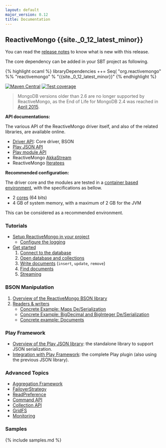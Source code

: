 ```yaml
---
layout: default
major_version: 0.12
title: Documentation
---
```


## ReactiveMongo {{site._0_12_latest_minor}}

You can read the [release notes](release-details.html) to know what is new with this release.

The core dependency can be added in your SBT project as following.

{% highlight ocaml %}
libraryDependencies ++= Seq(
  "org.reactivemongo" %% "reactivemongo" % "{{site._0_12_latest_minor}}"
{% endhighlight %}

[![Maven Central](https://maven-badges.herokuapp.com/maven-central/org.reactivemongo/reactivemongo_2.12/badge.svg)](https://maven-badges.herokuapp.com/maven-central/org.reactivemongo/reactivemongo_2.12/)
[![Test coverage](https://img.shields.io/badge/coverage-60%25-yellowgreen.svg)](http://reactivemongo.github.io/ReactiveMongo/coverage/{{site._0_12_latest_minor}}/)

> MongoDB versions older than 2.6 are no longer supported by ReactiveMongo, as the End of Life for MongoDB 2.4 was reached in [April 2015](https://www.mongodb.com/support-policy).

**API documentations:**

The various API of the ReactiveMongo driver itself, and also of the related libraries, are available online.

- [Driver API](../api/index.html): Core driver, BSON
- [Play JSON API](https://oss.sonatype.org/service/local/repositories/releases/archive/org/reactivemongo/reactivemongo-play-json_2.11/{{site._0_12_latest_minor}}/reactivemongo-play-json_2.11-{{site._0_12_latest_minor}}-javadoc.jar/!/index.html)
- [Play module API](https://oss.sonatype.org/service/local/repositories/releases/archive/org/reactivemongo/play2-reactivemongo_2.11/{{site._0_12_latest_minor}}/play2-reactivemongo_2.11-{{site._0_12_latest_minor}}-javadoc.jar/!/index.html)
- ReactiveMongo [AkkaStream](https://oss.sonatype.org/service/local/repositories/releases/archive/org/reactivemongo/reactivemongo-akkastream_2.11/{{site._0_12_latest_minor}}/reactivemongo-akkastream_2.11-{{site._0_12_latest_minor}}-javadoc.jar/!/index.html)
- ReactiveMongo [Iteratees](https://oss.sonatype.org/service/local/repositories/releases/archive/org/reactivemongo/reactivemongo-iteratees_2.11/{{site._0_12_latest_minor}}/reactivemongo-iteratees_2.11-{{site._0_12_latest_minor}}-javadoc.jar/!/index.html)

**Recommended configuration:**

The driver core and the modules are tested in a [container based environment](https://docs.travis-ci.com/user/ci-environment/#Virtualization-environments), with the specifications as bellow.

- 2 [cores](https://cloud.google.com/compute/) (64 bits)
- 4 GB of system memory, with a maximum of 2 GB for the JVM

This can be considered as a recommended environment.

### Tutorials

- [Setup ReactiveMongo in your project](tutorial/setup.html)
    - [Configure the logging](tutorial/setup.html#logging)
- [Get started](tutorial/getstarted.html)
   1. [Connect to the database](tutorial/connect-database.html)
   2. [Open database and collections](tutorial/database-and-collection.html)
   3. [Write documents](tutorial/write-documents.html) (`insert`, `update`, `remove`)
   4. [Find documents](tutorial/find-documents.html)
   5. [Streaming](tutorial/streaming.html)

### BSON Manipulation

1. [Overview of the ReactiveMongo BSON library](bson/overview.html)
2. [Readers & writers](bson/typeclasses.html)
    - [Concrete Example: Maps De/Serialization](bson/example-maps.html)
    - [Concrete Example: BigDecimal and BigInteger De/Serialization](bson/example-bigdecimal.html)
    - [Concrete example: Documents](bson/example-document.html)

### Play Framework

- [Overview of the Play JSON library](json/overview.html): the standalone library to support JSON serialization.
- [Integration with Play Framework](tutorial/play.html): the complete Play plugin (also using the previous JSON library).

### Advanced Topics

- [Aggregation Framework](advanced-topics/aggregation.html)
- [FailoverStrategy](advanced-topics/failoverstrategy.html)
- [ReadPreference](advanced-topics/read-preferences.html)
- [Command API](advanced-topics/commands.html)
- [Collection API](advanced-topics/collection-api.html)
- [GridFS](advanced-topics/gridfs.html)
- [Monitoring](advanced-topics/monitoring.html)

### Samples

{% include samples.md %}
